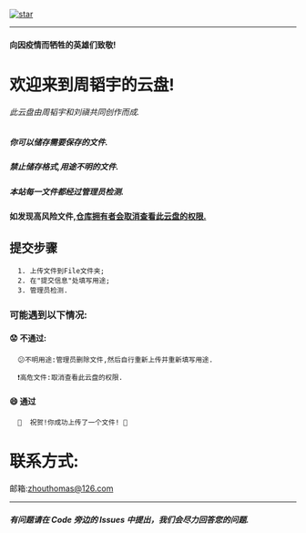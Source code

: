 [![star](https://gitee.com/zhou_cloud/cloud/badge/star.svg?theme=dark)](https://gitee.com/zhou_cloud/cloud/stargazers)

---------------------
#### 向因疫情而牺牲的英雄们致敬!
# **欢迎来到周韬宇的云盘!**
###### 此云盘由周韬宇和刘禛共同创作而成.
##### 你可以储存需要保存的文件.

##### 禁止储存格式,用途不明的文件.

##### 本站每一文件都经过管理员检测.

#### 如发现高风险文件,<u>仓库拥有者会取消查看此云盘的权限.</u>

## 提交步骤
      1. 上传文件到File文件夹;
      2. 在"提交信息"处填写用途;
      3. 管理员检测.
### 可能遇到以下情况: 
   #### :worried: 不通过:
      😕不明用途:管理员删除文件,然后自行重新上传并重新填写用途.
   
      ❗️高危文件:取消查看此云盘的权限.

   #### :smile: 通过

      🎉  祝贺!你成功上传了一个文件! 🎉 

# 联系方式:

邮箱:zhouthomas@126.com
_____________________________
##### 有问题请在 Code 旁边的 Issues 中提出，我们会尽力回答您的问题.
